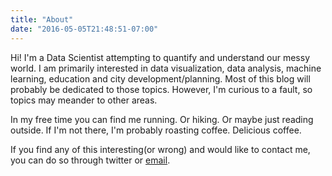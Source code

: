 ```yaml
---
title: "About"
date: "2016-05-05T21:48:51-07:00"
---
```


Hi! I'm a Data Scientist attempting to quantify and understand our messy world.  I am primarily interested in data visualization, data analysis, 
machine learning, education and city development/planning. Most of this blog will probably be dedicated to those topics.  However, 
I'm curious to a fault, so topics may meander to other areas. 

In my free time you can find me running. Or hiking. Or maybe just reading outside.  If I'm not there, I'm probably roasting coffee. Delicious coffee.

If you find any of this interesting(or wrong) and would like to contact me, you can do so through twitter or [email](mailto:athoul01@gmail.com).